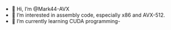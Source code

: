 - 👋 Hi, I’m @Mark44-AVX
- 👀 I’m interested in assembly code, especially x86 and AVX-512.
- 🌱 I’m currently learning CUDA programming- 

<!---
Mark44-AVX/Mark44-AVX is a ✨ special ✨ repository because its `README.md` (this file) appears on your GitHub profile.
You can click the Preview link to take a look at your changes.
--->
